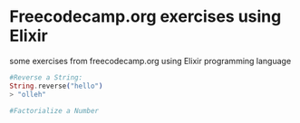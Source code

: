# Freecodecamp.org exercises using Elixir
some exercises from freecodecamp.org using Elixir programming language

```elixir
#Reverse a String:
String.reverse("hello")
> "olleh"
```

```elixir
#Factorialize a Number

```
